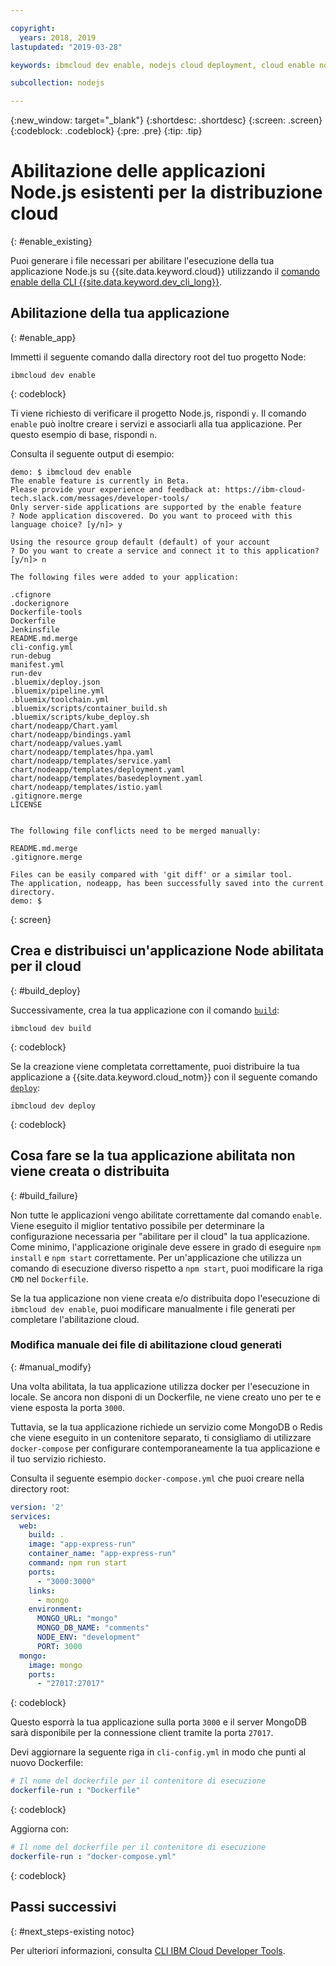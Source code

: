 ```yaml
---

copyright:
  years: 2018, 2019
lastupdated: "2019-03-28"

keywords: ibmcloud dev enable, nodejs cloud deployment, cloud enable nodejs, deploy nodejs, build nodejs cloud, nodejs debug

subcollection: nodejs

---
```


{:new_window: target="_blank"}
{:shortdesc: .shortdesc}
{:screen: .screen}
{:codeblock: .codeblock}
{:pre: .pre}
{:tip: .tip}

# Abilitazione delle applicazioni Node.js esistenti per la distribuzione cloud
{: #enable_existing}

Puoi generare i file necessari per abilitare l'esecuzione della tua applicazione Node.js su {{site.data.keyword.cloud}} utilizzando il [comando enable della CLI {{site.data.keyword.dev_cli_long}}](/docs/cli/idt?topic=cloud-cli-idt-cli#enable).

## Abilitazione della tua applicazione
{: #enable_app}

Immetti il seguente comando dalla directory root del tuo progetto Node:
```
ibmcloud dev enable
```
{: codeblock}

Ti viene richiesto di verificare il progetto Node.js, rispondi `y`. Il comando `enable` può inoltre creare i servizi e associarli alla tua applicazione. Per questo esempio di base, rispondi `n`.

Consulta il seguente output di esempio:
```
demo: $ ibmcloud dev enable
The enable feature is currently in Beta.
Please provide your experience and feedback at: https://ibm-cloud-tech.slack.com/messages/developer-tools/
Only server-side applications are supported by the enable feature
? Node application discovered. Do you want to proceed with this language choice? [y/n]> y

Using the resource group default (default) of your account
? Do you want to create a service and connect it to this application? [y/n]> n
                                    
The following files were added to your application:

.cfignore
.dockerignore
Dockerfile-tools
Dockerfile
Jenkinsfile
README.md.merge
cli-config.yml
run-debug
manifest.yml
run-dev
.bluemix/deploy.json
.bluemix/pipeline.yml
.bluemix/toolchain.yml
.bluemix/scripts/container_build.sh
.bluemix/scripts/kube_deploy.sh
chart/nodeapp/Chart.yaml
chart/nodeapp/bindings.yaml
chart/nodeapp/values.yaml
chart/nodeapp/templates/hpa.yaml
chart/nodeapp/templates/service.yaml
chart/nodeapp/templates/deployment.yaml
chart/nodeapp/templates/basedeployment.yaml
chart/nodeapp/templates/istio.yaml
.gitignore.merge
LICENSE


The following file conflicts need to be merged manually:

README.md.merge
.gitignore.merge

Files can be easily compared with 'git diff' or a similar tool.
The application, nodeapp, has been successfully saved into the current directory.
demo: $
```
{: screen}

## Crea e distribuisci un'applicazione Node abilitata per il cloud
{: #build_deploy}

Successivamente, crea la tua applicazione con il comando [`build`](/docs/cli/idt?topic=cloud-cli-idt-cli#build):
```
ibmcloud dev build
```
{: codeblock}

Se la creazione viene completata correttamente, puoi distribuire la tua applicazione a {{site.data.keyword.cloud_notm}} con il seguente comando [`deploy`](/docs/cli/idt?topic=cloud-cli-idt-cli#deploy):
```
ibmcloud dev deploy
```
{: codeblock}

## Cosa fare se la tua applicazione abilitata non viene creata o distribuita
{: #build_failure}

Non tutte le applicazioni vengo abilitate correttamente dal comando `enable`. Viene eseguito il miglior tentativo possibile per determinare la configurazione necessaria per "abilitare per il cloud" la tua applicazione. Come minimo, l'applicazione originale deve essere in grado di eseguire `npm install` e `npm start` correttamente. Per un'applicazione che utilizza un comando di esecuzione diverso rispetto a `npm start`, puoi modificare la riga `CMD` nel `Dockerfile`.

Se la tua applicazione non viene creata e/o distribuita dopo l'esecuzione di `ibmcloud dev enable`, puoi modificare manualmente i file generati per completare l'abilitazione cloud.

### Modifica manuale dei file di abilitazione cloud generati
{: #manual_modify}

Una volta abilitata, la tua applicazione utilizza docker per l'esecuzione in locale. Se ancora non disponi di un Dockerfile, ne viene creato uno per te e viene esposta la porta `3000`.

Tuttavia, se la tua applicazione richiede un servizio come MongoDB o Redis che viene eseguito in un contenitore separato, ti consigliamo di utilizzare `docker-compose` per configurare contemporaneamente la tua applicazione e il tuo servizio richiesto.

Consulta il seguente esempio `docker-compose.yml` che puoi creare nella directory root:
```yaml
version: '2'
services:
  web:
    build: .
    image: "app-express-run"
    container_name: "app-express-run"
    command: npm run start
    ports:
      - "3000:3000"
    links:
      - mongo
    environment:
      MONGO_URL: "mongo"
      MONGO_DB_NAME: "comments"
      NODE_ENV: "development"
      PORT: 3000
  mongo:
    image: mongo
    ports:
      - "27017:27017" 
```
{: codeblock}

Questo esporrà la tua applicazione sulla porta `3000` e il server MongoDB sarà disponibile per la connessione client tramite la porta `27017`.

Devi aggiornare la seguente riga in `cli-config.yml` in modo che punti al nuovo Dockerfile: 
```yaml
# Il nome del dockerfile per il contenitore di esecuzione
dockerfile-run : "Dockerfile"
```
{: codeblock}

Aggiorna con:
```yaml
# Il nome del dockerfile per il contenitore di esecuzione
dockerfile-run : "docker-compose.yml"
```
{: codeblock}

## Passi successivi
{: #next_steps-existing notoc}

Per ulteriori informazioni, consulta [CLI IBM Cloud Developer Tools](/docs/cli/idt?topic=cloud-cli-idt-cli#idt-cli).
